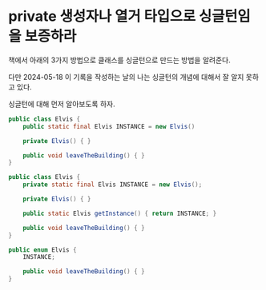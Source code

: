 # private 생성자나 열거 타입으로 싱글턴임을 보증하라

책에서 아래의 3가지 방법으로 클래스를 싱글턴으로 만드는 방법을 알려준다.

다만 2024-05-18 이 기록을 작성하는 날의 나는 싱글턴의 개념에 대해서 잘 알지 못하고 있다.

싱글턴에 대해 먼저 알아보도록 하자.

```java
public class Elvis {
    public static final Elvis INSTANCE = new Elvis()

    private Elvis() { }

    public void leaveTheBuilding() { }
}
```


```java
public class Elvis {
    private static final Elvis INSTANCE = new Elvis();

    private Elvis() { }

    public static Elvis getInstance() { return INSTANCE; }

    public void leaveTheBuilding() { }
}
```


```java
public enum Elvis {
    INSTANCE;

    public void leaveTheBuilding() { }
}
```
